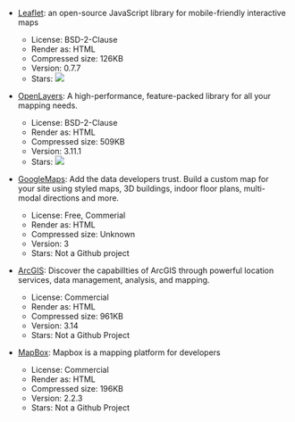 * [Leaflet](http://leafletjs.com/): an open-source JavaScript library for mobile-friendly interactive maps
  * License:  BSD-2-Clause
  * Render as: HTML
  * Compressed size: 126KB
  * Version: 0.7.7
  * Stars: ![](http://tuan-flask.herokuapp.com/service/star?url=https://github.com/Leaflet/Leaflet&type=star)

* [OpenLayers](http://openlayers.org/): A high-performance, feature-packed library for all your mapping needs.
  * License:  BSD-2-Clause
  * Render as: HTML
  * Compressed size: 509KB
  * Version: 3.11.1
  * Stars: ![](http://tuan-flask.herokuapp.com/service/star?url=https://github.com/openlayers/ol3&type=star)

* [GoogleMaps](http://openlayers.org/): Add the data developers trust. Build a custom map for your site using styled maps, 3D buildings, indoor floor plans, multi-modal directions and more.
  * License:  Free, Commerial
  * Render as: HTML
  * Compressed size: Unknown
  * Version: 3
  * Stars: Not a Github project

* [ArcGIS](https://developers.arcgis.com/javascript/): Discover the capabillties of ArcGIS through powerful location services, data management, analysis, and mapping.
  * License:  Commercial
  * Render as: HTML
  * Compressed size: 961KB
  * Version: 3.14
  * Stars: Not a Github Project

* [MapBox](https://www.mapbox.com/mapbox.js/api/v2.2.3/): Mapbox is a mapping platform for developers
  * License:  Commercial
  * Render as: HTML
  * Compressed size: 196KB
  * Version: 2.2.3
  * Stars: Not a Github Project



